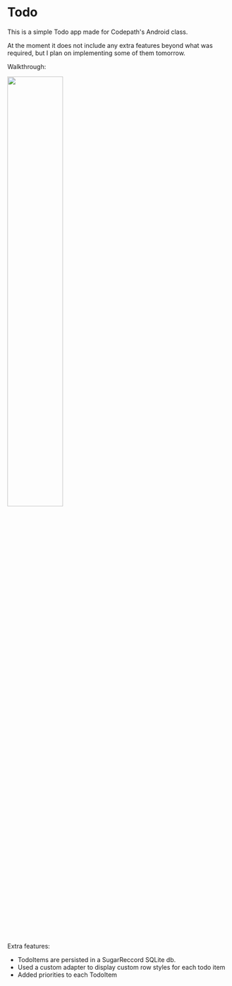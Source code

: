 # Todo

This is a simple Todo app made for Codepath's Android class.

At the moment it does not include any extra features beyond what was required, but I plan on implementing some of them tomorrow.

Walkthrough:

<img width="50%" src="screenshots/TodoGif2.gif">

Extra features:

- TodoItems are persisted in a SugarReccord SQLite db.
- Used a custom adapter to display custom row styles for each todo item
- Added priorities to each TodoItem
